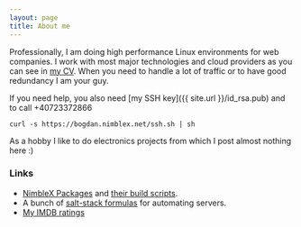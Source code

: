 ```yaml
---
layout: page
title: About me 
---
```


Professionally, I am doing high performance Linux environments for web companies. I work with most major technologies and cloud providers as you can see in [my CV](https://bogdan.nimblex.net/cv/). When you need to handle a lot of traffic or to have good redundancy I am your guy.

If you need help, you also need [my SSH key]({{ site.url }}/id_rsa.pub) and to call +40723372866

`curl -s https://bogdan.nimblex.net/ssh.sh | sh`

As a hobby I like to do electronics projects from which I post almost nothing here :)


### Links

+ [NimbleX Packages](http://packages.nimblex.net/) and [their build scripts](https://github.com/bogdanr/slackbuilds).
+ A bunch of [salt-stack formulas](https://github.com/bogdanr/saltstack-formulas) for automating servers.
+ [My IMDB ratings](http://www.imdb.com/user/ur2866031/ratings?start=1&sort=user_rating:desc)
